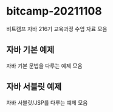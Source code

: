 # bitcamp-20211108
비트캠프 자바 216기 교육과정 수업 자료 모음

## 자바 기본 예제
자바 기본 문법을 다루는 예제 모음 

## 자바 서블릿 예제
자바 서블릿/JSP를 다루는 예제 모음

